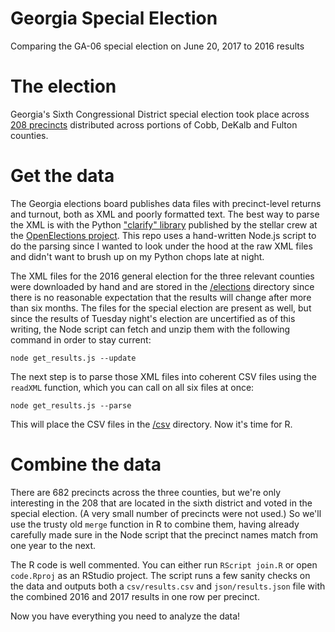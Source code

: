 # Georgia Special Election
Comparing the GA-06 special election on June 20, 2017 to 2016 results

# The election
Georgia's Sixth Congressional District special election took place across [208 precincts](http://results.enr.clarityelections.com/GA/70059/Web02-state/#/) distributed across portions of Cobb, DeKalb and Fulton counties.

# Get the data

The Georgia elections board publishes data files with precinct-level returns and turnout, both as XML and poorly formatted text. The best way to parse the XML is with the Python ["clarify" library](https://github.com/openelections/clarify) published by the stellar crew at the [OpenElections project](https://github.com/openelections/). This repo uses a hand-written Node.js script to do the parsing since I wanted to look under the hood at the raw XML files and didn't want to brush up on my Python chops late at night.

The XML files for the 2016 general election for the three relevant counties were downloaded by hand and are stored in the [/elections](/elections) directory since there is no reasonable expectation that the results will change after more than six months. The files for the special election are present as well, but since the results of Tuesday night's election are uncertified as of this writing, the Node script can fetch and unzip them with the following command in order to stay current:

	node get_results.js --update

The next step is to parse those XML files into coherent CSV files using the `readXML` function, which you can call on all six files at once:

	node get_results.js --parse

This will place the CSV files in the [/csv](/csv) directory. Now it's time for R.

# Combine the data

There are 682 precincts across the three counties, but we're only interesting in the 208 that are located in the sixth district and voted in the special election. (A very small number of precincts were not used.) So we'll use the trusty old `merge` function in R to combine them, having already carefully made sure in the Node script that the precinct names match from one year to the next. 

The R code is well commented. You can either run `RScript join.R` or open `code.Rproj` as an RStudio project. The script runs a few sanity checks on the data and outputs both a `csv/results.csv` and `json/results.json` file with the combined 2016 and 2017 results in one row per precinct.

Now you have everything you need to analyze the data!